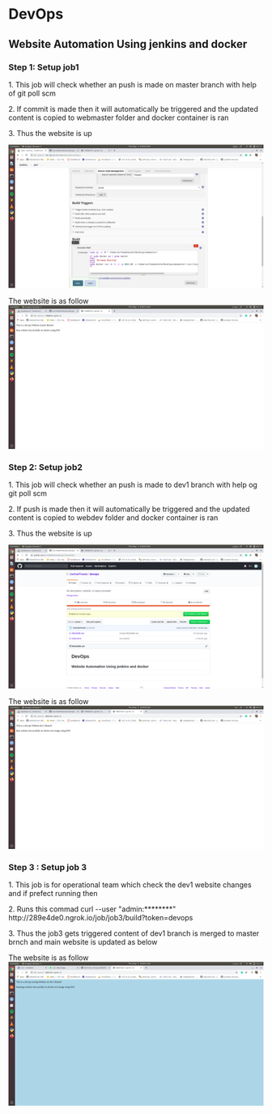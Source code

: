# DevOps
## Website Automation Using jenkins and docker

### Step 1: Setup job1 
<p>1. This job will check whether an push is made on master branch with help of git poll scm<p>
2. If commit is made then it will automatically be triggered and the updated content is copied to webmaster folder and docker container is ran 
<p>3. Thus the website is up<p>

![Step 1](https://raw.githubusercontent.com/SarthakPhatate/DevOps-Assembly-Line/master/Task%201/images/1.png)

The website is as follow
![Step 2](https://raw.githubusercontent.com/SarthakPhatate/DevOps-Assembly-Line/master/Task%201/images/2.png)

### Step 2: Setup job2
<p>1. This job will check whether an push is made to dev1 branch with help og git poll scm<p>
<p>2. If push is made then it will automatically be triggered and the updated content is copied to webdev folder and docker container is ran
<p>3. Thus the website is up<p>
  
![Step 2](https://raw.githubusercontent.com/SarthakPhatate/DevOps-Assembly-Line/master/Task%201/images/3.png)
  
The website is as follow
![Step 2](https://raw.githubusercontent.com/SarthakPhatate/DevOps-Assembly-Line/master/Task%201/images/5.png)

### Step 3 : Setup job 3
<p>1. This job is for operational team which check the dev1 website changes and if prefect running then<p>
<p>2. Runs this commad curl --user "admin:********" http://289e4de0.ngrok.io/job/job3/build?token=devops<p>
<p>3. Thus the job3 gets triggered content of dev1 branch is merged to master brnch and main website is updated as below<p>
  
The website is as follow
![Step 2](https://raw.githubusercontent.com/SarthakPhatate/DevOps-Assembly-Line/master/Task%201/images/8.png)
